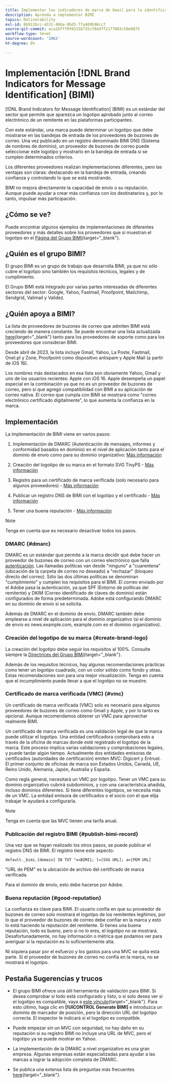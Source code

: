 ```yaml
---
title: Implementar los indicadores de marca de Gmail para la identificación de mensajes (BIMI)
description: Aprenda a implementar BIMI
topics: Deliverability
exl-id: 6b911bcc-a531-466a-8bd3-7fa469b96cc7
source-git-commit: aca2bfff9f0315b735cf0a97f2177083c58e0875
workflow-type: tm+mt
source-wordcount: '1062'
ht-degree: 0%

---
```


# Implementación [!DNL Brand Indicators for Message Identification] (BIMI)

[!DNL Brand Indicators for Message Identification] (BIMI) es un estándar del sector que permite que aparezca un logotipo aprobado junto al correo electrónico de un remitente en las plataformas participantes.

Con este estándar, una marca puede determinar un logotipo que debe mostrarse en las bandejas de entrada de los proveedores de buzones de correo. Una vez publicado en un registro denominado BIMI DNS (Sistema de nombres de dominio), un proveedor de buzones de correo puede seleccionar este logotipo y mostrarlo en la bandeja de entrada si se cumplen determinados criterios.

Los diferentes proveedores realizan implementaciones diferentes, pero las ventajas son claras: destacando en la bandeja de entrada, creando confianza y controlando lo que se está mostrando.

BIMI no mejora directamente la capacidad de envío o su reputación. Aunque puede ayudar a crear más confianza con los destinatarios y, por lo tanto, impulsar más participación.

## ¿Cómo se ve?

Puede encontrar algunos ejemplos de implementaciones de diferentes proveedores y más detalles sobre los proveedores que sí muestran el logotipo en el [Página del Grupo BIMI](https://bimigroup.org/where-is-my-bimi-logo-displayed/){target="_blank"}.

## ¿Quién es el grupo BIMI?

El grupo BIMI es un grupo de trabajo que desarrolla BIMI, ya que no sólo cubre el logotipo sino también los requisitos técnicos, legales y de cumplimiento.

El Grupo BIMI está integrado por varias partes interesadas de diferentes sectores del sector: Google, Yahoo, Fastmail, Proofpoint, Mailchimp, Sendgrid, Valimail y Validez.

## ¿Quién apoya a BIMI?

La lista de proveedores de buzones de correo que admiten BIMI está creciendo de manera constante. Se puede encontrar una lista actualizada [here](https://bimigroup.org/bimi-infographic/){target="_blank"} tanto para los proveedores de soporte como para los proveedores que consideran BIMI.

Desde abril de 2023, la lista incluye Gmail, Yahoo, La Poste, Fastmail, Onet.pl y Zone, Proofpoint como dispositivo antispam y Apple Mail (a partir de iOS 16).

Los nombres más destacados en esa lista son obviamente Yahoo, Gmail y uno de los usuarios recientes: Apple con iOS 16. Apple desempeña un papel especial en la combinación ya que no es un proveedor de buzones de correo, pero sí que agregó compatibilidad con BIMI a su aplicación de correo nativa. El correo que cumpla con BIMI se mostrará como &quot;correo electrónico certificado digitalmente&quot;, lo que aumenta la confianza en la marca.

## Implementación

La implementación de BIMI viene en varios pasos:

1. Implementación de DMARC (Autenticación de mensajes, informes y conformidad basados en dominio) en el nivel de aplicación tanto para el dominio de envío como para su dominio organizativo: [Más información](#dmarc)

1. Creación del logotipo de su marca en el formato SVG TinyPS - [Más información](#create-brand-logo)

1. Registro para un certificado de marca verificada (solo necesario para algunos proveedores) - [Más información](#vmc)

1. Publicar un registro DNS de BIMI con el logotipo y el certificado - [Más información](#publish-bimi-record)

1. Tener una buena reputación - [Más información](#good-reputation)

>[!NOTE]
>
>Tenga en cuenta que es necesario desactivar todos los pasos.


### DMARC {#dmarc}

DMARC es un estándar que permite a la marca decidir qué debe hacer un proveedor de buzones de correo con un correo electrónico que falla [autenticación](../additional-resources/authentication.md). Las llamadas políticas van desde &quot;ninguno&quot; a &quot;cuarentena&quot; (ubicación de la carpeta de correo no deseado) a &quot;rechazar&quot; (bloqueo directo del correo). Sólo las dos últimas políticas se denominan &quot;cumplimiento&quot; y cumplen los requisitos para el BIMI. El correo enviado por el Adobe pasa la autenticación, ya que SPF (Entorno de políticas del remitente) y DKIM (Correo identificado de claves de dominio) están configurados de forma predeterminada. Adobe está configurando DMARC en su dominio de envío si se solicita.

Además de DMARC en el dominio de envío, DMARC también debe emplearse a nivel de aplicación para el dominio organizativo (si el dominio de envío es news.example.com, example.com es el dominio organizativo).

### Creación del logotipo de su marca {#create-brand-logo}

La creación del logotipo debe seguir los requisitos al 100%. Consulte siempre la [Directrices del Grupo BIMI](https://bimigroup.org/creating-bimi-svg-logo-files/){target="_blank"}.

Además de los requisitos técnicos, hay algunas recomendaciones prácticas como tener un logotipo cuadrado, con un color sólido como fondo y otras. Estas recomendaciones son para una mejor visualización.
Tenga en cuenta que el incumplimiento puede llevar a que el logotipo no se muestre.

### Certificado de marca verificada (VMC) {#vmc}

Un certificado de marca verificada (VMC) solo es necesario para algunos proveedores de buzones de correo como Gmail y Apple, y por lo tanto es opcional. Aunque recomendamos obtener un VMC para aprovechar realmente BIMI.

Un certificado de marca verificada es una validación legal de que la marca puede utilizar el logotipo. Una entidad certificadora comprobará esto a través de la oficina de marcas donde esté registrado el logotipo de la marca. Este proceso implica varias validaciones y comprobaciones legales, y puede tardar algún tiempo. Actualmente dos entidades emisoras de certificados (autoridades de certificación) emiten MVC: Digicert y Entrust. El primer conjunto de oficinas de marca son Estados Unidos, Canadá, UE, Reino Unido, Alemania, Japón, Australia y España.

Como regla general, necesitará un VMC por logotipo. Tener un VMC para su dominio organizativo cubrirá subdominios, y con una característica añadida, incluso dominios diferentes. Si tiene diferentes logotipos, se necesita más de un VMC. La entidad emisora de certificados o el socio con el que elija trabajar le ayudará a configurarla.

>[!NOTE]
>
>Tenga en cuenta que las MVC tienen una tarifa anual.

### Publicación del registro BIMI {#publish-bimi-record}

Una vez que se hayan realizado los otros pasos, se puede publicar el registro DNS de BIMI. El registro tiene este aspecto:

```
default._bimi.[domain] IN TXT "v=BIMI1; l=[SVG URL]; a=[PEM URL]
```

&quot;URL de PEM&quot; es la ubicación de archivo del certificado de marca verificada.

Para el dominio de envío, esto debe hacerse por Adobe.

### Buena reputación {#good-reputation}

La confianza es clave para BIMI. El usuario confía en que su proveedor de buzones de correo solo mostrará el logotipo de los remitentes legítimos, por lo que el proveedor de buzones de correo debe confiar en la marca y esto lo está haciendo la reputación del remitente. Si tienes una buena reputación, todo es bueno, pero si no lo eres, el logotipo no se mostrará. Desafortunadamente, no hay información o métrica que podamos ver para averiguar si la reputación es lo suficientemente alta.

Ni siquiera pasar por el esfuerzo y los gastos para una MVC se quita esta parte. Si el proveedor de buzones de correo no confía en la marca, no se mostrará el logotipo.

## Pestaña Sugerencias y trucos

* El grupo BIMI ofrece una útil herramienta de validación para BIMI. Si desea comprobar si todo está configurado y listo, o si solo desea ver si el logotipo es compatible, vaya a [este vínculo](https://bimigroup.org/bimi-generator/){target="_blank"}. Para esto último, haga clic en **[!UICONTROL Generate BIMI]** e introduzca un dominio de marcador de posición, pero la dirección URL del logotipo correcta. El inspector le indicará si el logotipo es compatible.

* Puede empezar sin un MVC con seguridad, no hay daño en su reputación si su registro BIMI no incluye una URL de MVC, pero el logotipo ya se puede mostrar en Yahoo.

* La implementación de la DMARC a nivel organizativo es una gran empresa. Algunas empresas están especializadas para ayudar a las marcas a lograr la adopción completa de DMARC.

* Se publica una extensa lista de preguntas más frecuentes [here](https://bimigroup.org/faqs-for-senders-esps/){target="_blank"}.
